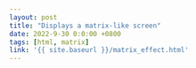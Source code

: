 ```yaml
---
layout: post
title: "Displays a matrix-like screen"
date: 2022-9-30 0:0:00 +0800
tags: [html, matrix]
link: '{{ site.baseurl }}/matrix_effect.html'
---
```


